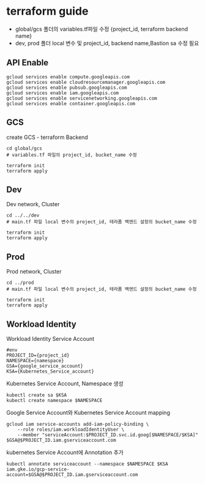 # terraform guide
* global/gcs 폴더의 variables.tf파일 수정 {project_id, terraform backend name}
* dev, prod 폴더 local 변수 및 project_id, backend name,Bastion sa 수정 필요

## API Enable
```
gcloud services enable compute.googleapis.com
gcloud services enable cloudresourcemanager.googleapis.com
gcloud services enable pubsub.googleapis.com
gcloud services enable iam.googleapis.com
gcloud services enable servicenetworking.googleapis.com
gcloud services enable container.googleapis.com
```

## GCS
create GCS - terraform Backend

```
cd global/gcs
# variables.tf 파일의 project_id, bucket_name 수정

terraform init
terraform apply
```

## Dev
Dev network, Cluster
```
cd ../../dev
# main.tf 파일 local 변수의 project_id, 테라폼 백엔드 설정의 bucket_name 수정

terraform init
terraform apply
```

## Prod
Prod network, Cluster
```
cd ../prod
# main.tf 파일 local 변수의 project_id, 테라폼 백엔드 설정의 bucket_name 수정

terraform init
terraform apply
```

## Workload Identity
Workload Identity Service Account
```
#env
PROJECT_ID={project_id}
NAMESPACE={namespace}
GSA={google_service_account}
KSA={Kubernetes_Service_account}
```
Kubernetes Service Account, Namespace 생성
```
kubectl create sa $KSA
kubectl create namespace $NAMESPACE
```
Google Service Account와 Kubernetes Service Account mapping
```
gcloud iam service-accounts add-iam-policy-binding \
    --role roles/iam.workloadIdentityUser \
    --member "serviceAccount:$PROJECT_ID.svc.id.goog[$NAMESPACE/$KSA]" $GSA@$PROJECT_ID.iam.gserviceaccount.com
```
kubernetes Service Account에 Annotation 추가
```
kubectl annotate serviceaccount --namespace $NAMESPACE $KSA iam.gke.io/gcp-service-account=$GSA@$PROJECT_ID.iam.gserviceaccount.com
```
